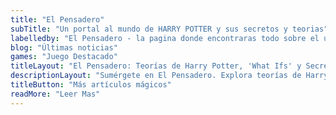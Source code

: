 ```yaml
---
title: "El Pensadero"
subTitle: "Un portal al mundo de HARRY POTTER y sus secretos y teorias"
labelledby: "El Pensadero - la pagina donde encontraras todo sobre el universo de Harry Potter, noticias juegos y videos"
blog: "Últimas noticias"
games: "Juego Destacado"
titleLayout: "El Pensadero: Teorías de Harry Potter, 'What Ifs' y Secretos Mágicos"
descriptionLayout: "Sumérgete en El Pensadero. Explora teorías de Harry Potter, escenarios 'What If', datos curiosos y análisis profundos del Mundo Mágico."
titleButton: "Más artículos mágicos"
readMore: "Leer Mas"
---
```

